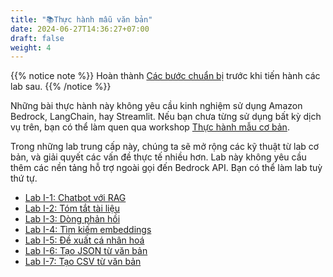 ```yaml
---
title: "📚Thực hành mẫu văn bản"
date: 2024-06-27T14:36:27+07:00
draft: false
weight: 4
---
```

{{% notice note %}}
Hoàn thành [Các bước chuẩn bị](../2.1-prep/) trước khi tiến hành các lab sau.
{{% /notice %}}

Những bài thực hành này không yêu cầu kinh nghiệm sử dụng Amazon Bedrock, LangChain, hay Streamlit. Nếu bạn chưa từng sử dụng bất kỳ dịch vụ trên, bạn có thể làm quen qua workshop [Thực hành mẫu cơ bản](../2.3-basic/_index.md).

Trong những lab trung cấp này, chúng ta sẽ mở rộng các kỹ thuật từ lab cơ bản, và giải quyết các vấn đề thực tế nhiều hơn. Lab này không yêu cầu thêm các nền tảng hỗ trợ ngoài gọi đến Bedrock API. Bạn có thể làm lab tuỳ thứ tự.

- [Lab I-1: Chatbot với RAG](LabI-1.md)
- [Lab I-2: Tóm tắt tài liệu](LabI-2.md)
- [Lab I-3: Dòng phản hồi](LabI-3.md)
- [Lab I-4: Tìm kiếm embeddings](LabI-4.md)
- [Lab I-5: Đề xuất cá nhân hoá](LabI-5.md)
- [Lab I-6: Tạo JSON từ văn bản](LabI-6.md)
- [Lab I-7: Tạo CSV từ văn bản](LabI-7.md)